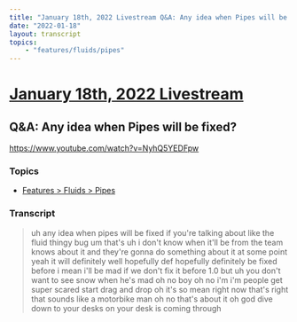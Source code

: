 ```yaml
---
title: "January 18th, 2022 Livestream Q&A: Any idea when Pipes will be fixed?"
date: "2022-01-18"
layout: transcript
topics:
    - "features/fluids/pipes"
---
```

# [January 18th, 2022 Livestream](../2022-01-18.md)
## Q&A: Any idea when Pipes will be fixed?
https://www.youtube.com/watch?v=NyhQ5YEDFpw

### Topics
* [Features > Fluids > Pipes](../topics/features/fluids/pipes.md)

### Transcript

> uh any idea when pipes will be fixed if you're talking about like the fluid thingy bug um that's uh i don't know when it'll be from the team knows about it and they're gonna do something about it at some point yeah it will definitely well hopefully def hopefully definitely be fixed before i mean i'll be mad if we don't fix it before 1.0 but uh you don't want to see snow when he's mad oh no boy oh no i'm i'm people get super scared start drag and drop oh it's so mean right now that's right that sounds like a motorbike man oh no that's about it oh god dive down to your desks on your desk is coming through
